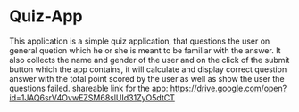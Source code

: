 # Quiz-App
This application is a simple quiz application, that questions the user on general quetion which he or 
she is meant to be familiar with the answer. 
It also collects the name and gender of the user and on the click of the submit button which the app contains, 
it will calculate and display correct question answer with the total point scored by the user as well as show 
the user the questions failed.
shareable link for the app: https://drive.google.com/open?id=1JAQ6srV4OvwEZSM68slUId31ZyO5dtCT
